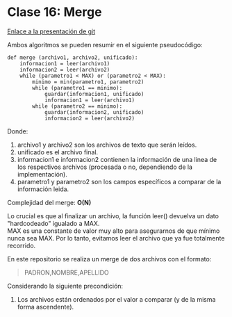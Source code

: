 # Clase 16: Merge

[Enlace a la presentación de git](https://docs.google.com/presentation/d/1XZF4_X7avzln-3k-zgRcmRW8CXkbf4hKztfK7ubs1Go/edit?usp=sharing)

Ambos algoritmos se pueden resumir en el siguiente pseudocódigo:

```
def merge (archivo1, archivo2, unificado):
    informacion1 = leer(archivo1)
    informacion2 = leer(archivo2)
    while (parametro1 < MAX) or (parametro2 < MAX):
        minimo = min(parametro1, parametro2)
        while (parametro1 == minimo):
            guardar(informacion1, unificado)
            informacion1 = leer(archivo1)
        while (parametro2 == minimo):
            guardar(informacion2, unificado)
            informacion2 = leer(archivo2)
```

Donde:

1. archivo1 y archivo2 son los archivos de texto que serán leídos.
2. unificado es el archivo final.
3. informacion1 e informacion2 contienen la información de una linea de los respectivos archivos (procesada o no,
   dependiendo de la implementación).
4. parametro1 y parametro2 son los campos específicos a comparar de la información leida.

Complejidad del merge: **O(N)**

Lo crucial es que al finalizar un archivo, la función leer() devuelva un dato "hardcodeado" igualado a MAX.<br>
MAX es una constante de valor muy alto para asegurarnos de que mínimo nunca sea MAX. Por lo tanto, evitamos leer
el archivo que ya fue totalmente recorrido.<br>

En este repositorio se realiza un merge de dos archivos con el formato:

> PADRON,NOMBRE,APELLIDO

Considerando la siguiente precondición:

1. Los archivos están ordenados por el valor a comparar (y de la misma forma ascendente).
